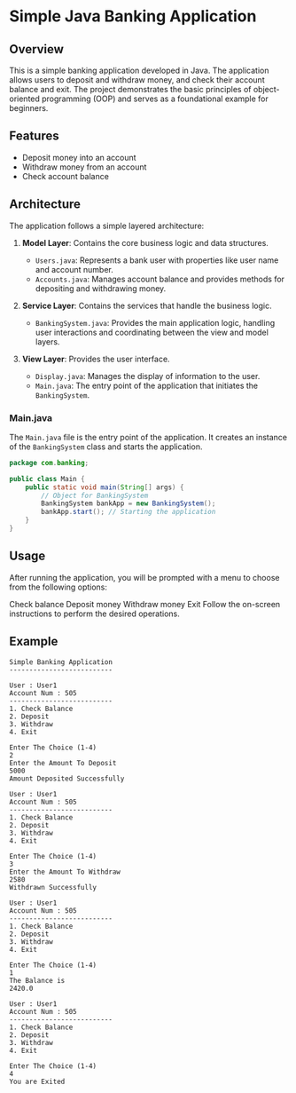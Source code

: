 # Simple Java Banking Application

## Overview
This is a simple banking application developed in Java. The application allows users to deposit and withdraw money, and check their account balance and exit. The project demonstrates the basic principles of object-oriented programming (OOP) and serves as a foundational example for beginners.

## Features
- Deposit money into an account
- Withdraw money from an account
- Check account balance

## Architecture
The application follows a simple layered architecture:

1. **Model Layer**: Contains the core business logic and data structures.
    - `Users.java`: Represents a bank user with properties like user name and account number.
    - `Accounts.java`: Manages account balance and provides methods for depositing and withdrawing money.

2. **Service Layer**: Contains the services that handle the business logic.
    - `BankingSystem.java`: Provides the main application logic, handling user interactions and coordinating between the view and model layers.

3. **View Layer**: Provides the user interface.
    - `Display.java`: Manages the display of information to the user.
    - `Main.java`: The entry point of the application that initiates the `BankingSystem`.

### Main.java
The `Main.java` file is the entry point of the application. It creates an instance of the `BankingSystem` class and starts the application.

```java
package com.banking;

public class Main {
    public static void main(String[] args) {
        // Object for BankingSystem
        BankingSystem bankApp = new BankingSystem();
        bankApp.start(); // Starting the application
    }
}
```

## Usage
After running the application, you will be prompted with a menu to choose from the following options:

Check balance
Deposit money
Withdraw money
Exit
Follow the on-screen instructions to perform the desired operations.

## Example
```
Simple Banking Application
--------------------------

User : User1
Account Num : 505
--------------------------
1. Check Balance
2. Deposit
3. Withdraw
4. Exit

Enter The Choice (1-4)
2
Enter the Amount To Deposit
5000
Amount Deposited Successfully

User : User1
Account Num : 505
--------------------------
1. Check Balance
2. Deposit
3. Withdraw
4. Exit

Enter The Choice (1-4)
3
Enter the Amount To Withdraw
2580
Withdrawn Successfully

User : User1
Account Num : 505
--------------------------
1. Check Balance
2. Deposit
3. Withdraw
4. Exit

Enter The Choice (1-4)
1
The Balance is
2420.0

User : User1
Account Num : 505
--------------------------
1. Check Balance
2. Deposit
3. Withdraw
4. Exit

Enter The Choice (1-4)
4
You are Exited
```